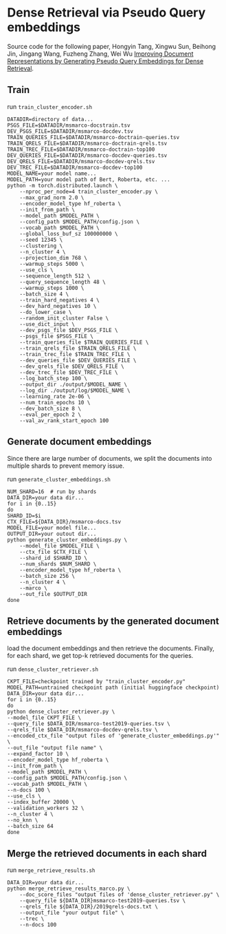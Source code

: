 # Dense Retrieval via Pseudo Query embeddings 

Source code for the following paper, 
Hongyin Tang, Xingwu Sun, Beihong Jin, Jingang Wang, Fuzheng Zhang, Wei Wu [Improving Document Representations by Generating Pseudo Query Embeddings for Dense Retrieval](https://arxiv.org/abs/2105.03599).


## Train

run `train_cluster_encoder.sh`

```
DATADIR=directory of data...
PSGS_FILE=$DATADIR/msmarco-docstrain.tsv
DEV_PSGS_FILE=$DATADIR/msmarco-docdev.tsv
TRAIN_QUERIES_FILE=$DATADIR/msmarco-doctrain-queries.tsv
TRAIN_QRELS_FILE=$DATADIR/msmarco-doctrain-qrels.tsv
TRAIN_TREC_FILE=$DATADIR/msmarco-doctrain-top100
DEV_QUERIES_FILE=$DATADIR/msmarco-docdev-queries.tsv
DEV_QRELS_FILE=$DATADIR/msmarco-docdev-qrels.tsv
DEV_TREC_FILE=$DATADIR/msmarco-docdev-top100
MODEL_NAME=your model name...
MODEL_PATH=your model path of Bert, Roberta, etc. ...
python -m torch.distributed.launch \
    --nproc_per_node=4 train_cluster_encoder.py \
    --max_grad_norm 2.0 \
    --encoder_model_type hf_roberta \
    --init_from_path \
    --model_path $MODEL_PATH \
    --config_path $MODEL_PATH/config.json \
    --vocab_path $MODEL_PATH \
    --global_loss_buf_sz 100000000 \
    --seed 12345 \
    --clustering \
    --n_cluster 4 \
    --projection_dim 768 \
    --warmup_steps 5000 \
    --use_cls \
    --sequence_length 512 \
    --query_sequence_length 48 \
    --warmup_steps 1000 \
    --batch_size 4 \
    --train_hard_negatives 4 \
    --dev_hard_negatives 10 \
    --do_lower_case \
    --random_init_cluster False \
    --use_dict_input \
    --dev_psgs_file $DEV_PSGS_FILE \
    --psgs_file $PSGS_FILE \
    --train_queries_file $TRAIN_QUERIES_FILE \
    --train_qrels_file $TRAIN_QRELS_FILE \
    --train_trec_file $TRAIN_TREC_FILE \
    --dev_queries_file $DEV_QUERIES_FILE \
    --dev_qrels_file $DEV_QRELS_FILE \
    --dev_trec_file $DEV_TREC_FILE \
    --log_batch_step 100 \
    --output_dir ./output/$MODEL_NAME \
    --log_dir ./output/log/$MODEL_NAME \
    --learning_rate 2e-06 \
    --num_train_epochs 10 \
    --dev_batch_size 8 \
    --eval_per_epoch 2 \
    --val_av_rank_start_epoch 100
```

## Generate document embeddings
Since there are large number of documents, we split the documents into multiple shards to prevent memory issue.

run `generate_cluster_embeddings.sh`
```
NUM_SHARD=16  # run by shards
DATA_DIR=your data dir...
for i in {0..15}
do
SHARD_ID=$i
CTX_FILE=${DATA_DIR}/msmarco-docs.tsv
MODEL_FILE=your model file...
OUTPUT_DIR=your outout dir...
python generate_cluster_embeddings.py \
    --model_file $MODEL_FILE \
    --ctx_file $CTX_FILE \
    --shard_id $SHARD_ID \
    --num_shards $NUM_SHARD \
    --encoder_model_type hf_roberta \
    --batch_size 256 \
    --n_cluster 4 \
    --marco \
    --out_file $OUTPUT_DIR
done
```

## Retrieve documents by the generated document embeddings
load the document embeddings and then retrieve the documents. 
Finally, for each shard, we get top-k retrieved documents for the queries. 

run `dense_cluster_retriever.sh`
```
CKPT_FILE=checkpoint trained by "train_cluster_encoder.py"
MODEL_PATH=untrained checkpoint path (initial huggingface checkpoint)
DATA_DIR=your data dir...
for i in {0..15}
do
python dense_cluster_retriever.py \
--model_file CKPT_FILE \
--query_file $DATA_DIR/msmarco-test2019-queries.tsv \
--qrels_file $DATA_DIR/msmarco-docdev-qrels.tsv \
--encoded_ctx_file "output files of 'generate_cluster_embeddings.py'" \
--out_file "output file name" \
--expand_factor 10 \
--encoder_model_type hf_roberta \
--init_from_path \
--model_path $MODEL_PATH \
--config_path $MODEL_PATH/config.json \
--vocab_path $MODEL_PATH \
--n-docs 100 \
--use_cls \
--index_buffer 20000 \
--validation_workers 32 \
--n_cluster 4 \
--no_knn \
--batch_size 64
done
```

## Merge the retrieved documents in each shard
run `merge_retrieve_results.sh`
```
DATA_DIR=your data dir...
python merge_retrieve_results_marco.py \
    --doc_score_files "output files of 'dense_cluster_retriever.py" \
    --query_file ${DATA_DIR}msmarco-test2019-queries.tsv \
    --qrels_file ${DATA_DIR}/2019qrels-docs.txt \
    --output_file "your output file" \
    --trec \
    --n-docs 100
```